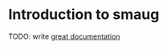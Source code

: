 # Introduction to smaug

TODO: write [great documentation](http://jacobian.org/writing/what-to-write/)
